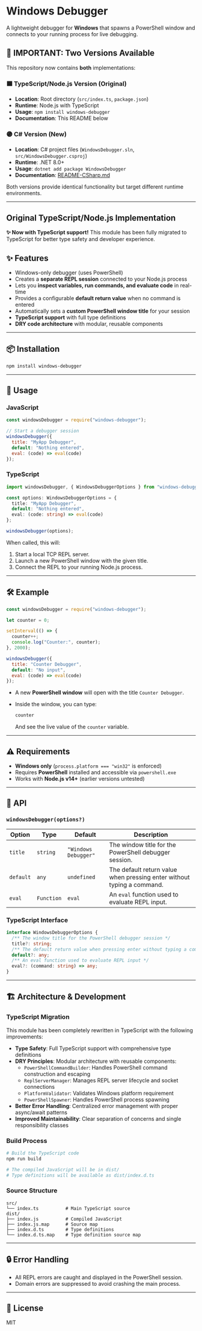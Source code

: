 # Windows Debugger

A lightweight debugger for **Windows** that spawns a PowerShell window and connects to your running process for live debugging.

## 🚨 **IMPORTANT: Two Versions Available**

This repository now contains **both** implementations:

### 🟦 **TypeScript/Node.js Version** (Original)
- **Location**: Root directory (`src/index.ts`, `package.json`)
- **Runtime**: Node.js with TypeScript
- **Usage**: `npm install windows-debugger`
- **Documentation**: This README below

### 🟣 **C# Version** (New)
- **Location**: C# project files (`WindowsDebugger.sln`, `src/WindowsDebugger.csproj`)
- **Runtime**: .NET 8.0+
- **Usage**: `dotnet add package WindowsDebugger` 
- **Documentation**: [README-CSharp.md](./README-CSharp.md)

Both versions provide identical functionality but target different runtime environments.

---

## Original TypeScript/Node.js Implementation

**✨ Now with TypeScript support!** This module has been fully migrated to TypeScript for better type safety and developer experience.

## ✨ Features

- Windows-only debugger (uses PowerShell)
- Creates a **separate REPL session** connected to your Node.js process
- Lets you **inspect variables, run commands, and evaluate code** in real-time
- Provides a configurable **default return value** when no command is entered
- Automatically sets a **custom PowerShell window title** for your session
- **TypeScript support** with full type definitions
- **DRY code architecture** with modular, reusable components

---

## 📦 Installation

```bash
npm install windows-debugger
```

---

## 🚀 Usage

### JavaScript
```js
const windowsDebugger = require("windows-debugger");

// Start a debugger session
windowsDebugger({
  title: "MyApp Debugger",
  default: "Nothing entered",
  eval: (code) => eval(code)
});
```

### TypeScript
```typescript
import windowsDebugger, { WindowsDebuggerOptions } from "windows-debugger";

const options: WindowsDebuggerOptions = {
  title: "MyApp Debugger",
  default: "Nothing entered",
  eval: (code: string) => eval(code)
};

windowsDebugger(options);
```

When called, this will:

1. Start a local TCP REPL server.
2. Launch a new PowerShell window with the given title.
3. Connect the REPL to your running Node.js process.

---

## 🛠 Example

```js
const windowsDebugger = require("windows-debugger");

let counter = 0;

setInterval(() => {
  counter++;
  console.log("Counter:", counter);
}, 2000);

windowsDebugger({
  title: "Counter Debugger",
  default: "No input",
  eval: (code) => eval(code)
});
```

* A new **PowerShell window** will open with the title `Counter Debugger`.
* Inside the window, you can type:

  ```js
  counter
  ```

  And see the live value of the `counter` variable.

---

## ⚠️ Requirements

* **Windows only** (`process.platform === "win32"` is enforced)
* Requires **PowerShell** installed and accessible via `powershell.exe`
* Works with **Node.js v14+** (earlier versions untested)

---

## 📖 API

### `windowsDebugger(options?)`

| Option    | Type       | Default          | Description                                                            |
| --------- | ---------- | ---------------- | ---------------------------------------------------------------------- |
| `title`   | `string`   | `"Windows Debugger"` | The window title for the PowerShell debugger session.            |
| `default` | `any`      | `undefined`      | The default return value when pressing enter without typing a command. |
| `eval`    | `Function` | `eval`           | An `eval` function used to evaluate REPL input.                       |

### TypeScript Interface

```typescript
interface WindowsDebuggerOptions {
  /** The window title for the PowerShell debugger session */
  title?: string;
  /** The default return value when pressing enter without typing a command */
  default?: any;
  /** An eval function used to evaluate REPL input */
  eval?: (command: string) => any;
}
```

---

## 🏗️ Architecture & Development

### TypeScript Migration

This module has been completely rewritten in TypeScript with the following improvements:

- **Type Safety**: Full TypeScript support with comprehensive type definitions
- **DRY Principles**: Modular architecture with reusable components:
  - `PowerShellCommandBuilder`: Handles PowerShell command construction and escaping
  - `ReplServerManager`: Manages REPL server lifecycle and socket connections
  - `PlatformValidator`: Validates Windows platform requirement
  - `PowerShellSpawner`: Handles PowerShell process spawning
- **Better Error Handling**: Centralized error management with proper async/await patterns
- **Improved Maintainability**: Clear separation of concerns and single responsibility classes

### Build Process

```bash
# Build the TypeScript code
npm run build

# The compiled JavaScript will be in dist/
# Type definitions will be available as dist/index.d.ts
```

### Source Structure

```
src/
└── index.ts          # Main TypeScript source
dist/
├── index.js          # Compiled JavaScript
├── index.js.map      # Source map
├── index.d.ts        # Type definitions
└── index.d.ts.map    # Type definition source map
```

---

## 🔒 Error Handling

* All REPL errors are caught and displayed in the PowerShell session.
* Domain errors are suppressed to avoid crashing the main process.

---

## 📝 License

MIT